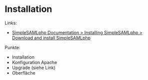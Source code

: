 # Installation

Links:
* [SimpleSAMLphp Documentation > Installing SimpleSAMLphp > Download and install SimpleSAMLphp](https://simplesamlphp.org/docs/stable/simplesamlphp-install#section_2)

Punkte:
* Installation
* Konfiguration Apache
* Upgrade (siehe Link)
* Oberfläche
